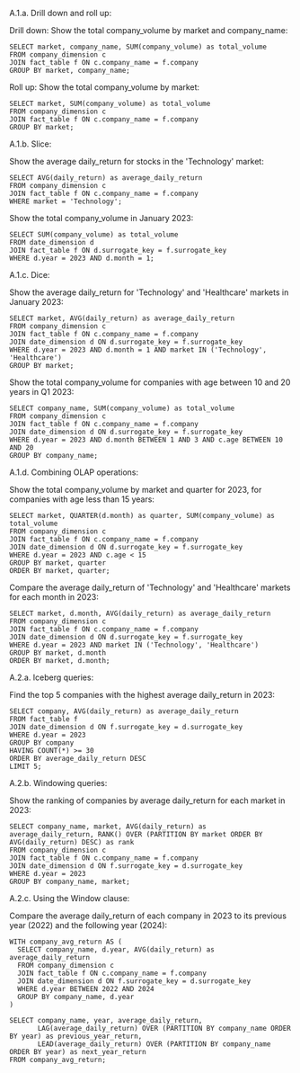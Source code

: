 
A.1.a. Drill down and roll up:

Drill down: Show the total company_volume by market and company_name:

```
SELECT market, company_name, SUM(company_volume) as total_volume
FROM company_dimension c
JOIN fact_table f ON c.company_name = f.company
GROUP BY market, company_name;

```

Roll up: Show the total company_volume by market:

```
SELECT market, SUM(company_volume) as total_volume
FROM company_dimension c
JOIN fact_table f ON c.company_name = f.company
GROUP BY market;

```

A.1.b. Slice:

Show the average daily_return for stocks in the 'Technology' market:

```
SELECT AVG(daily_return) as average_daily_return
FROM company_dimension c
JOIN fact_table f ON c.company_name = f.company
WHERE market = 'Technology';

```

Show the total company_volume in January 2023:

```
SELECT SUM(company_volume) as total_volume
FROM date_dimension d
JOIN fact_table f ON d.surrogate_key = f.surrogate_key
WHERE d.year = 2023 AND d.month = 1;

```

A.1.c. Dice:

Show the average daily_return for 'Technology' and 'Healthcare' markets in January 2023:

```
SELECT market, AVG(daily_return) as average_daily_return
FROM company_dimension c
JOIN fact_table f ON c.company_name = f.company
JOIN date_dimension d ON d.surrogate_key = f.surrogate_key
WHERE d.year = 2023 AND d.month = 1 AND market IN ('Technology', 'Healthcare')
GROUP BY market;
```

Show the total company_volume for companies with age between 10 and 20 years in Q1 2023:

```
SELECT company_name, SUM(company_volume) as total_volume
FROM company_dimension c
JOIN fact_table f ON c.company_name = f.company
JOIN date_dimension d ON d.surrogate_key = f.surrogate_key
WHERE d.year = 2023 AND d.month BETWEEN 1 AND 3 AND c.age BETWEEN 10 AND 20
GROUP BY company_name;

```

A.1.d. Combining OLAP operations:

Show the total company_volume by market and quarter for 2023, for companies with age less than 15 years:

```
SELECT market, QUARTER(d.month) as quarter, SUM(company_volume) as total_volume
FROM company_dimension c
JOIN fact_table f ON c.company_name = f.company
JOIN date_dimension d ON d.surrogate_key = f.surrogate_key
WHERE d.year = 2023 AND c.age < 15
GROUP BY market, quarter
ORDER BY market, quarter;

```

Compare the average daily_return of 'Technology' and 'Healthcare' markets for each month in 2023:

```
SELECT market, d.month, AVG(daily_return) as average_daily_return
FROM company_dimension c
JOIN fact_table f ON c.company_name = f.company
JOIN date_dimension d ON d.surrogate_key = f.surrogate_key
WHERE d.year = 2023 AND market IN ('Technology', 'Healthcare')
GROUP BY market, d.month
ORDER BY market, d.month;

```

A.2.a. Iceberg queries:

Find the top 5 companies with the highest average daily_return in 2023:

```
SELECT company, AVG(daily_return) as average_daily_return
FROM fact_table f
JOIN date_dimension d ON f.surrogate_key = d.surrogate_key
WHERE d.year = 2023
GROUP BY company
HAVING COUNT(*) >= 30
ORDER BY average_daily_return DESC
LIMIT 5;

```

A.2.b. Windowing queries:

Show the ranking of companies by average daily_return for each market in 2023:

```
SELECT company_name, market, AVG(daily_return) as average_daily_return, RANK() OVER (PARTITION BY market ORDER BY AVG(daily_return) DESC) as rank
FROM company_dimension c
JOIN fact_table f ON c.company_name = f.company
JOIN date_dimension d ON f.surrogate_key = d.surrogate_key
WHERE d.year = 2023
GROUP BY company_name, market;

```

A.2.c. Using the Window clause:

Compare the average daily_return of each company in 2023 to its previous year (2022) and the following year (2024):

```
WITH company_avg_return AS (
  SELECT company_name, d.year, AVG(daily_return) as average_daily_return
  FROM company_dimension c
  JOIN fact_table f ON c.company_name = f.company
  JOIN date_dimension d ON f.surrogate_key = d.surrogate_key
  WHERE d.year BETWEEN 2022 AND 2024
  GROUP BY company_name, d.year
)

SELECT company_name, year, average_daily_return,
       LAG(average_daily_return) OVER (PARTITION BY company_name ORDER BY year) as previous_year_return,
       LEAD(average_daily_return) OVER (PARTITION BY company_name ORDER BY year) as next_year_return
FROM company_avg_return;


```
